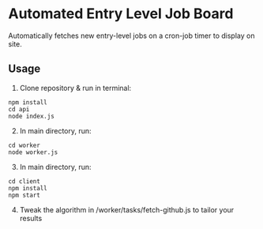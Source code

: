 # Automated Entry Level Job Board

Automatically fetches new entry-level jobs on a cron-job timer to display on site.

## Usage

1. Clone repository & run in terminal:

```
npm install
cd api
node index.js

```
2. In main directory, run:
```
cd worker
node worker.js
```
3. In main directory, run:
```
cd client
npm install
npm start
```
4. Tweak the algorithm in /worker/tasks/fetch-github.js to tailor your results


